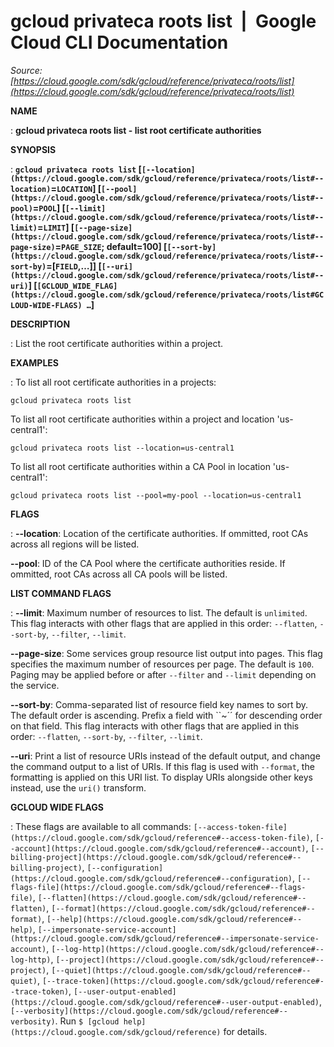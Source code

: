 # gcloud privateca roots list  |  Google Cloud CLI Documentation

*Source: [https://cloud.google.com/sdk/gcloud/reference/privateca/roots/list](https://cloud.google.com/sdk/gcloud/reference/privateca/roots/list)*

**NAME**

: **gcloud privateca roots list - list root certificate authorities**

**SYNOPSIS**

: **`gcloud privateca roots list` [`[--location](https://cloud.google.com/sdk/gcloud/reference/privateca/roots/list#--location)`=`LOCATION`] [`[--pool](https://cloud.google.com/sdk/gcloud/reference/privateca/roots/list#--pool)`=`POOL`] [`[--limit](https://cloud.google.com/sdk/gcloud/reference/privateca/roots/list#--limit)`=`LIMIT`] [`[--page-size](https://cloud.google.com/sdk/gcloud/reference/privateca/roots/list#--page-size)`=`PAGE_SIZE`; default=100] [`[--sort-by](https://cloud.google.com/sdk/gcloud/reference/privateca/roots/list#--sort-by)`=[`FIELD`,…]] [`[--uri](https://cloud.google.com/sdk/gcloud/reference/privateca/roots/list#--uri)`] [`[GCLOUD_WIDE_FLAG](https://cloud.google.com/sdk/gcloud/reference/privateca/roots/list#GCLOUD-WIDE-FLAGS) …`]**

**DESCRIPTION**

: List the root certificate authorities within a project.

**EXAMPLES**

: To list all root certificate authorities in a projects:

```
gcloud privateca roots list
```

To list all root certificate authorities within a project and location
'us-central1':

```
gcloud privateca roots list --location=us-central1
```

To list all root certificate authorities within a CA Pool in location
'us-central1':

```
gcloud privateca roots list --pool=my-pool --location=us-central1
```

**FLAGS**

: **--location**:
Location of the certificate authorities. If ommitted, root CAs across all
regions will be listed.

**--pool**:
ID of the CA Pool where the certificate authorities reside. If ommitted, root
CAs across all CA pools will be listed.

**LIST COMMAND FLAGS**

: **--limit**:
Maximum number of resources to list. The default is `unlimited`. This
flag interacts with other flags that are applied in this order:
`--flatten`, `--sort-by`, `--filter`,
`--limit`.

**--page-size**:
Some services group resource list output into pages. This flag specifies the
maximum number of resources per page. The default is `100`. Paging
may be applied before or after `--filter` and `--limit`
depending on the service.

**--sort-by**:
Comma-separated list of resource field key names to sort by. The default order
is ascending. Prefix a field with ``~´´ for descending order on that
field. This flag interacts with other flags that are applied in this order:
`--flatten`, `--sort-by`, `--filter`,
`--limit`.

**--uri**:
Print a list of resource URIs instead of the default output, and change the
command output to a list of URIs. If this flag is used with
`--format`, the formatting is applied on this URI list. To display
URIs alongside other keys instead, use the `uri()` transform.

**GCLOUD WIDE FLAGS**

: These flags are available to all commands: `[--access-token-file](https://cloud.google.com/sdk/gcloud/reference#--access-token-file)`,
`[--account](https://cloud.google.com/sdk/gcloud/reference#--account)`, `[--billing-project](https://cloud.google.com/sdk/gcloud/reference#--billing-project)`,
`[--configuration](https://cloud.google.com/sdk/gcloud/reference#--configuration)`,
`[--flags-file](https://cloud.google.com/sdk/gcloud/reference#--flags-file)`,
`[--flatten](https://cloud.google.com/sdk/gcloud/reference#--flatten)`, `[--format](https://cloud.google.com/sdk/gcloud/reference#--format)`, `[--help](https://cloud.google.com/sdk/gcloud/reference#--help)`, `[--impersonate-service-account](https://cloud.google.com/sdk/gcloud/reference#--impersonate-service-account)`,
`[--log-http](https://cloud.google.com/sdk/gcloud/reference#--log-http)`,
`[--project](https://cloud.google.com/sdk/gcloud/reference#--project)`, `[--quiet](https://cloud.google.com/sdk/gcloud/reference#--quiet)`, `[--trace-token](https://cloud.google.com/sdk/gcloud/reference#--trace-token)`, `[--user-output-enabled](https://cloud.google.com/sdk/gcloud/reference#--user-output-enabled)`,
`[--verbosity](https://cloud.google.com/sdk/gcloud/reference#--verbosity)`.
Run `$ [gcloud help](https://cloud.google.com/sdk/gcloud/reference)` for details.